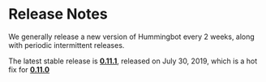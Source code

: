 # Release Notes

We generally release a new version of Hummingbot every 2 weeks, along with periodic intermittent releases.

The latest stable release is **[0.11.1](/release-notes/0.11.1)**, released on July 30, 2019, which is a hot fix for **[0.11.0](/release-notes/0.11.0)**
